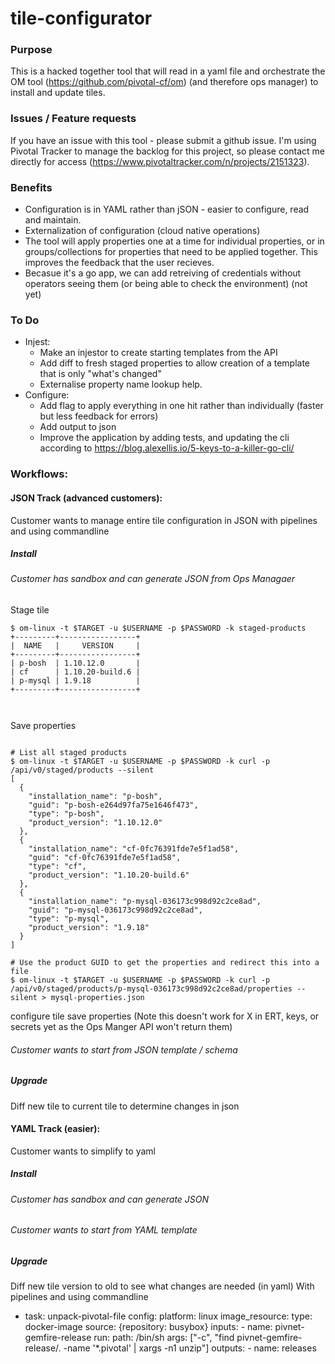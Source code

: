 # tile-configurator 

### Purpose
This is a hacked together tool that will read in a yaml file and orchestrate the OM tool (https://github.com/pivotal-cf/om) (and therefore ops manager) to install and update tiles.


### Issues / Feature requests
If you have an issue with this tool - please submit a github issue.  I'm using Pivotal Tracker to manage the backlog for this project, so please contact me directly for access (https://www.pivotaltracker.com/n/projects/2151323).

### Benefits
- Configuration is in YAML rather than jSON - easier to configure, read and maintain.
- Externalization of configuration (cloud native operations)
- The tool will apply properties one at a time for individual properties, or in groups/collections for properties that need to be applied together.  This improves the feedback that the user recieves.
- Becasue it's a go app, we can add retreiving of credentials without operators seeing them (or being able to check the environment) (not yet)

### To Do
- Injest:
  - Make an injestor to create starting templates from the API
  - Add diff to fresh staged properties to allow creation of a template that is only "what's changed"
  - Externalise property name lookup help.
- Configure:
  - Add flag to apply everything in one hit rather than individually (faster but less feedback for errors)
  - Add output to json 
  - Improve the application by adding tests, and updating the cli according to https://blog.alexellis.io/5-keys-to-a-killer-go-cli/


### Workflows:

#### JSON Track (advanced customers):
Customer wants to manage entire tile configuration in JSON with pipelines and using commandline

##### Install
###### Customer has sandbox and can generate JSON from Ops Managaer
Stage tile
```
$ om-linux -t $TARGET -u $USERNAME -p $PASSWORD -k staged-products
+---------+-----------------+
|  NAME   |     VERSION     |
+---------+-----------------+
| p-bosh  | 1.10.12.0       |
| cf      | 1.10.20-build.6 |
| p-mysql | 1.9.18          |
+---------+-----------------+



```

Save properties
```

# List all staged products 
$ om-linux -t $TARGET -u $USERNAME -p $PASSWORD -k curl -p /api/v0/staged/products --silent
[
  {
    "installation_name": "p-bosh",
    "guid": "p-bosh-e264d97fa75e1646f473",
    "type": "p-bosh",
    "product_version": "1.10.12.0"
  },
  {
    "installation_name": "cf-0fc76391fde7e5f1ad58",
    "guid": "cf-0fc76391fde7e5f1ad58",
    "type": "cf",
    "product_version": "1.10.20-build.6"
  },
  {
    "installation_name": "p-mysql-036173c998d92c2ce8ad",
    "guid": "p-mysql-036173c998d92c2ce8ad",
    "type": "p-mysql",
    "product_version": "1.9.18"
  }
]

# Use the product GUID to get the properties and redirect this into a file
$ om-linux -t $TARGET -u $USERNAME -p $PASSWORD -k curl -p /api/v0/staged/products/p-mysql-036173c998d92c2ce8ad/properties --silent > mysql-properties.json

```
configure tile
save properties
(Note this doesn't work for X in ERT, keys, or secrets yet as the Ops Manger API won't return them)
###### Customer wants to start from JSON template / schema

##### Upgrade
Diff new tile to current tile to determine changes in json



#### YAML Track (easier):
 Customer wants to simplify to yaml
##### Install
###### Customer has sandbox and can generate JSON
###### Customer wants to start from YAML template

##### Upgrade
Diff new tile version to old to see what changes are needed (in yaml)
 With pipelines and using commandline



- task: unpack-pivotal-file
    config:
      platform: linux
      image_resource:
        type: docker-image
        source: {repository: busybox}
      inputs:
      - name: pivnet-gemfire-release
      run:
        path: /bin/sh
        args: ["-c", "find pivnet-gemfire-release/. -name '*.pivotal' | xargs -n1 unzip"]
      outputs:
      - name: releases